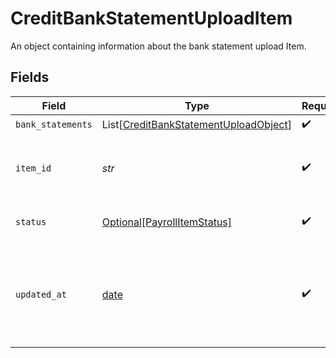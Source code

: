 # CreditBankStatementUploadItem

An object containing information about the bank statement upload Item.


## Fields

| Field                                                                                                                                          | Type                                                                                                                                           | Required                                                                                                                                       | Description                                                                                                                                    |
| ---------------------------------------------------------------------------------------------------------------------------------------------- | ---------------------------------------------------------------------------------------------------------------------------------------------- | ---------------------------------------------------------------------------------------------------------------------------------------------- | ---------------------------------------------------------------------------------------------------------------------------------------------- |
| `bank_statements`                                                                                                                              | List[[CreditBankStatementUploadObject](../../models/shared/creditbankstatementuploadobject.md)]                                                | :heavy_check_mark:                                                                                                                             | N/A                                                                                                                                            |
| `item_id`                                                                                                                                      | *str*                                                                                                                                          | :heavy_check_mark:                                                                                                                             | The `item_id` of the Item associated with this webhook, warning, or error                                                                      |
| `status`                                                                                                                                       | [Optional[PayrollItemStatus]](../../models/shared/payrollitemstatus.md)                                                                        | :heavy_check_mark:                                                                                                                             | Details about the status of the payroll item.                                                                                                  |
| `updated_at`                                                                                                                                   | [date](https://docs.python.org/3/library/datetime.html#date-objects)                                                                           | :heavy_check_mark:                                                                                                                             | Timestamp in [ISO 8601](https://wikipedia.org/wiki/ISO_8601) format (YYYY-MM-DDTHH:mm:ssZ) indicating the last time that the Item was updated. |